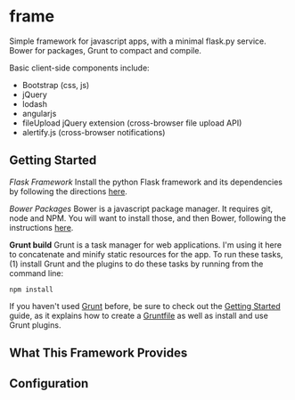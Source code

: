 frame
=====

Simple framework for javascript apps, with a minimal flask.py service. Bower for packages, Grunt to compact and compile.

Basic client-side components include:
*    Bootstrap (css, js)
*    jQuery
*    lodash
*    angularjs
*    fileUpload jQuery extension (cross-browser file upload API)
*    alertify.js (cross-browser notifications)

## Getting Started

*Flask Framework*
Install the python Flask framework and its dependencies by following the directions [here](http://flask.pocoo.org/docs/installation/#installation).

*Bower Packages*
Bower is a javascript package manager. It requires git, node and NPM. You will want to install those, and then Bower, following the instructions [here](http://bower.io/).

**Grunt build**
Grunt is a task manager for web applications. I'm using it here to concatenate and minify static resources for the app. To run these tasks, (1) install Grunt and the plugins to do these tasks by running from the command line:

```shell
npm install
```

If you haven't used [Grunt](http://gruntjs.com/) before, be sure to check out the [Getting Started](http://gruntjs.com/getting-started) guide, as it explains how to create a [Gruntfile](http://gruntjs.com/sample-gruntfile) as well as install and use Grunt plugins.

## What This Framework Provides

## Configuration
